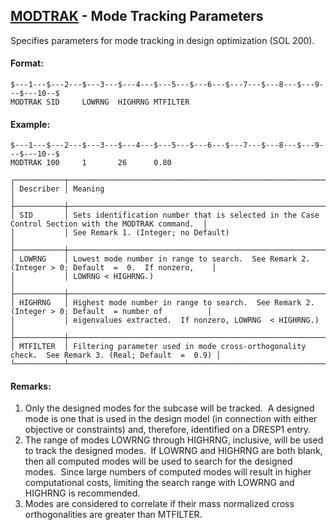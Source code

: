## [MODTRAK](https://nexus.hexagon.com/documentationcenter/bundle/MSC_Nastran_2022.4/page/Nastran_Combined_Book/qrg/bulkno/TOC.MODTRAK.xhtml) - Mode Tracking Parameters

Specifies parameters for mode tracking in design optimization (SOL 200).

#### Format:

```nastran
$---1---$---2---$---3---$---4---$---5---$---6---$---7---$---8---$---9---$---10--$
MODTRAK SID     LOWRNG  HIGHRNG MTFILTER                                        
```

#### Example:

```nastran
$---1---$---2---$---3---$---4---$---5---$---6---$---7---$---8---$---9---$---10--$
MODTRAK 100     1       26      0.80                                            
```

```text
┌───────────┬────────────────────────────────────────────────────────────────────────────────────────────────────┐
│ Describer │ Meaning                                                                                            │
├───────────┼────────────────────────────────────────────────────────────────────────────────────────────────────┤
│ SID       │ Sets identification number that is selected in the Case Control Section with the MODTRAK command.  │
│           │ See Remark 1. (Integer; no Default)                                                                │
├───────────┼────────────────────────────────────────────────────────────────────────────────────────────────────┤
│ LOWRNG    │ Lowest mode number in range to search.  See Remark 2. (Integer > 0; Default  =  0.  If nonzero,    │
│           │ LOWRNG < HIGHRNG.)                                                                                 │
├───────────┼────────────────────────────────────────────────────────────────────────────────────────────────────┤
│ HIGHRNG   │ Highest mode number in range to search.  See Remark 2. (Integer > 0; Default  = number of          │
│           │ eigenvalues extracted.  If nonzero, LOWRNG  < HIGHRNG.)                                            │
├───────────┼────────────────────────────────────────────────────────────────────────────────────────────────────┤
│ MTFILTER  │ Filtering parameter used in mode cross-orthogonality check.  See Remark 3. (Real; Default  =  0.9) │
└───────────┴────────────────────────────────────────────────────────────────────────────────────────────────────┘
```

#### Remarks:

1. Only the designed modes for the subcase will be tracked.  A designed mode is one that is used in the design model (in connection with either objective or constraints) and, therefore, identified on a DRESP1 entry.
2. The range of modes LOWRNG through HIGHRNG, inclusive, will be used to track the designed modes.  If LOWRNG and HIGHRNG are both blank, then all computed modes will be used to search for the designed modes.  Since large numbers of computed modes will result in higher computational costs, limiting the search range with LOWRNG and HIGHRNG is recommended.
3. Modes are considered to correlate if their mass normalized cross orthogonalities are greater than MTFILTER.

